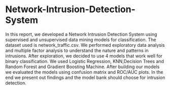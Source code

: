 # Network-Intrusion-Detection-System
In this report, we developed a Network Intrusion Detection System using supervised and unsupervised data mining models for classification. The dataset used is network_traffic.csv. We performed exploratory data analysis and multiple factor analysis to understand the nature and patterns in intrusions. After exploration, we decided to use 4 models that work well for binary classification. We used Logistic Regression, KNN,Decision Trees and Random Forest and Gradient Boosting Machine. After building our models we evaluated the models using confusion matrix and ROC/AUC plots. In the end we present out findings and the model bank should choose for intrusion detection.

